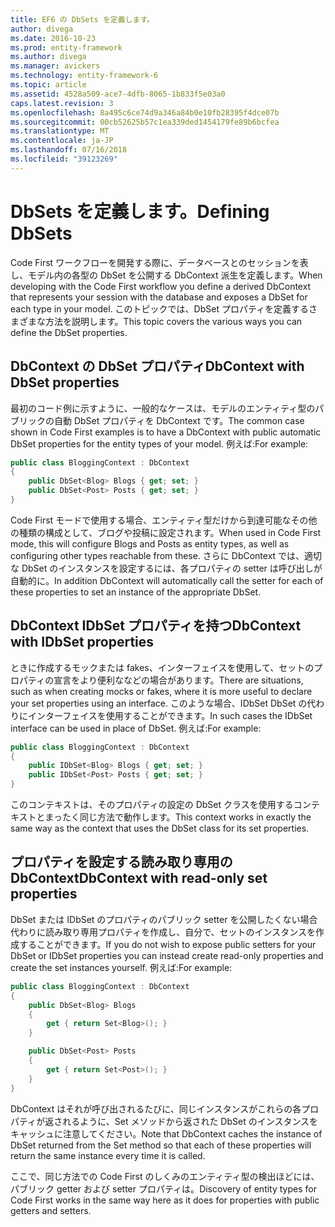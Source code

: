 ```yaml
---
title: EF6 の DbSets を定義します。
author: divega
ms.date: 2016-10-23
ms.prod: entity-framework
ms.author: divega
ms.manager: avickers
ms.technology: entity-framework-6
ms.topic: article
ms.assetid: 4528a509-ace7-4dfb-8065-1b833f5e03a0
caps.latest.revision: 3
ms.openlocfilehash: 8a495c6ce74d9a346a84b0e10fb28395f4dce07b
ms.sourcegitcommit: 00cb52625b57c1ea339ded1454179fe89b6bcfea
ms.translationtype: MT
ms.contentlocale: ja-JP
ms.lasthandoff: 07/16/2018
ms.locfileid: "39123269"
---
```

# <a name="defining-dbsets"></a><span data-ttu-id="50786-102">DbSets を定義します。</span><span class="sxs-lookup"><span data-stu-id="50786-102">Defining DbSets</span></span>
<span data-ttu-id="50786-103">Code First ワークフローを開発する際に、データベースとのセッションを表し、モデル内の各型の DbSet を公開する DbContext 派生を定義します。</span><span class="sxs-lookup"><span data-stu-id="50786-103">When developing with the Code First workflow you define a derived DbContext that represents your session with the database and exposes a DbSet for each type in your model.</span></span> <span data-ttu-id="50786-104">このトピックでは、DbSet プロパティを定義するさまざまな方法を説明します。</span><span class="sxs-lookup"><span data-stu-id="50786-104">This topic covers the various ways you can define the DbSet properties.</span></span>  

## <a name="dbcontext-with-dbset-properties"></a><span data-ttu-id="50786-105">DbContext の DbSet プロパティ</span><span class="sxs-lookup"><span data-stu-id="50786-105">DbContext with DbSet properties</span></span>  

<span data-ttu-id="50786-106">最初のコード例に示すように、一般的なケースは、モデルのエンティティ型のパブリックの自動 DbSet プロパティを DbContext です。</span><span class="sxs-lookup"><span data-stu-id="50786-106">The common case shown in Code First examples is to have a DbContext with public automatic DbSet properties for the entity types of your model.</span></span> <span data-ttu-id="50786-107">例えば:</span><span class="sxs-lookup"><span data-stu-id="50786-107">For example:</span></span>  

``` csharp
public class BloggingContext : DbContext
{
    public DbSet<Blog> Blogs { get; set; }
    public DbSet<Post> Posts { get; set; }
}
```  

<span data-ttu-id="50786-108">Code First モードで使用する場合、エンティティ型だけから到達可能なその他の種類の構成として、ブログや投稿に設定されます。</span><span class="sxs-lookup"><span data-stu-id="50786-108">When used in Code First mode, this will configure Blogs and Posts as entity types, as well as configuring other types reachable from these.</span></span> <span data-ttu-id="50786-109">さらに DbContext では、適切な DbSet のインスタンスを設定するには、各プロパティの setter は呼び出しが自動的に。</span><span class="sxs-lookup"><span data-stu-id="50786-109">In addition DbContext will automatically call the setter for each of these properties to set an instance of the appropriate DbSet.</span></span>  

## <a name="dbcontext-with-idbset-properties"></a><span data-ttu-id="50786-110">DbContext IDbSet プロパティを持つ</span><span class="sxs-lookup"><span data-stu-id="50786-110">DbContext with IDbSet properties</span></span>  

<span data-ttu-id="50786-111">ときに作成するモックまたは fakes、インターフェイスを使用して、セットのプロパティの宣言をより便利ななどの場合があります。</span><span class="sxs-lookup"><span data-stu-id="50786-111">There are situations, such as when creating mocks or fakes, where it is more useful to declare your set properties using an interface.</span></span> <span data-ttu-id="50786-112">このような場合、IDbSet DbSet の代わりにインターフェイスを使用することができます。</span><span class="sxs-lookup"><span data-stu-id="50786-112">In such cases the IDbSet interface can be used in place of DbSet.</span></span> <span data-ttu-id="50786-113">例えば:</span><span class="sxs-lookup"><span data-stu-id="50786-113">For example:</span></span>  

``` csharp
public class BloggingContext : DbContext
{
    public IDbSet<Blog> Blogs { get; set; }
    public IDbSet<Post> Posts { get; set; }
}
```  

<span data-ttu-id="50786-114">このコンテキストは、そのプロパティの設定の DbSet クラスを使用するコンテキストとまったく同じ方法で動作します。</span><span class="sxs-lookup"><span data-stu-id="50786-114">This context works in exactly the same way as the context that uses the DbSet class for its set properties.</span></span>  

## <a name="dbcontext-with-read-only-set-properties"></a><span data-ttu-id="50786-115">プロパティを設定する読み取り専用の DbContext</span><span class="sxs-lookup"><span data-stu-id="50786-115">DbContext with read-only set properties</span></span>  

<span data-ttu-id="50786-116">DbSet または IDbSet のプロパティのパブリック setter を公開したくない場合代わりに読み取り専用プロパティを作成し、自分で、セットのインスタンスを作成することができます。</span><span class="sxs-lookup"><span data-stu-id="50786-116">If you do not wish to expose public setters for your DbSet or IDbSet properties you can instead create read-only properties and create the set instances yourself.</span></span> <span data-ttu-id="50786-117">例えば:</span><span class="sxs-lookup"><span data-stu-id="50786-117">For example:</span></span>  

``` csharp
public class BloggingContext : DbContext
{
    public DbSet<Blog> Blogs
    {
        get { return Set<Blog>(); }
    }

    public DbSet<Post> Posts
    {
        get { return Set<Post>(); }
    }
}
```  

<span data-ttu-id="50786-118">DbContext はそれが呼び出されるたびに、同じインスタンスがこれらの各プロパティが返されるように、Set メソッドから返された DbSet のインスタンスをキャッシュに注意してください。</span><span class="sxs-lookup"><span data-stu-id="50786-118">Note that DbContext caches the instance of DbSet returned from the Set method so that each of these properties will return the same instance every time it is called.</span></span>  

<span data-ttu-id="50786-119">ここで、同じ方法での Code First のしくみのエンティティ型の検出ほどには、パブリック getter および setter プロパティは。</span><span class="sxs-lookup"><span data-stu-id="50786-119">Discovery of entity types for Code First works in the same way here as it does for properties with public getters and setters.</span></span>  
